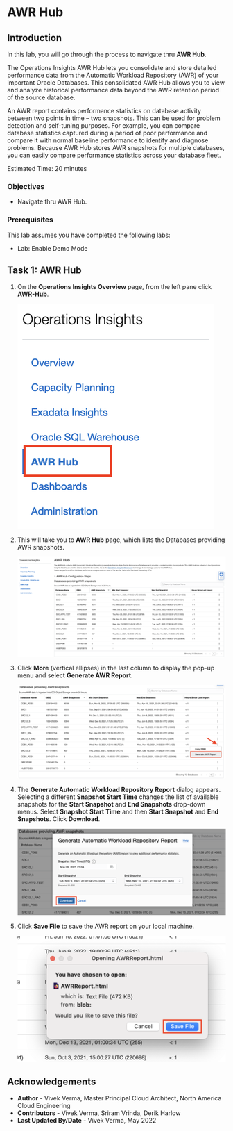 # AWR Hub

## Introduction

In this lab, you will go through the process to navigate thru **AWR Hub**.

The Operations Insights AWR Hub lets you consolidate and store detailed performance data from the Automatic Workload Repository (AWR) of your important Oracle Databases. This consolidated AWR Hub allows you to view and analyze historical performance data beyond the AWR retention period of the source database.

An AWR report contains performance statistics on database activity between two points in time – two snapshots. This can be used for problem detection and self-tuning purposes. For example, you can compare database statistics captured during a period of poor performance and compare it with normal baseline performance to identify and diagnose problems. Because AWR Hub stores AWR snapshots for multiple databases, you can easily compare performance statistics across your database fleet.

Estimated Time: 20 minutes

### Objectives

-   Navigate thru AWR Hub.

### Prerequisites

This lab assumes you have completed the following labs:
* Lab: Enable Demo Mode

## Task 1: AWR Hub

1.  On the **Operations Insights Overview** page, from the left pane click **AWR-Hub**.

      ![Left Pane](./images/awr-hub.png " ")

2.  This will take you to **AWR Hub** page, which lists the Databases providing AWR snapshots.

      ![Left Pane](./images/awr-hub1.png " ")

3.  Click **More** (vertical ellipses) in the last column to display the pop-up menu and select **Generate AWR Report**.

      ![Left Pane](./images/awr-hub2.png " ")

4.  The **Generate Automatic Workload Repository Report** dialog appears. Selecting a different **Snapshot Start Time** changes the list of available snapshots for the **Start Snapshot** and **End Snapshots** drop-down menus. Select **Snapshot Start Time** and then **Start Snapshot** and **End Snapshots**. Click **Download**.

      ![Left Pane](./images/awr-hub3.png " ")

5.  Click **Save File** to save the AWR report on your local machine.

      ![Left Pane](./images/awr-hub4.png " ")

## Acknowledgements

- **Author** - Vivek Verma, Master Principal Cloud Architect, North America Cloud Engineering
- **Contributors** - Vivek Verma, Sriram Vrinda, Derik Harlow
- **Last Updated By/Date** - Vivek Verma, May 2022